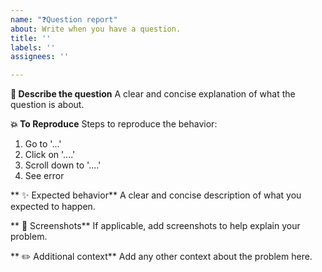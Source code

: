 ```yaml
---
name: "❓Question report"
about: Write when you have a question.
title: ''
labels: ''
assignees: ''

---
```


**💬 Describe the question**
A clear and concise explanation of what the question is about.

**💥 To Reproduce**
Steps to reproduce the behavior:
1. Go to '...'
2. Click on '....'
3. Scroll down to '....'
4. See error

** ✨ Expected behavior**
A clear and concise description of what you expected to happen.

** 📸 Screenshots**
If applicable, add screenshots to help explain your problem.

** ✏️ Additional context**
Add any other context about the problem here.
